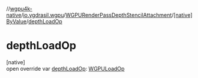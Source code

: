 //[wgpu4k-native](../../../../index.md)/[io.ygdrasil.wgpu](../../index.md)/[WGPURenderPassDepthStencilAttachment](../index.md)/[[native]ByValue](index.md)/[depthLoadOp](depth-load-op.md)

# depthLoadOp

[native]\
open override var [depthLoadOp](depth-load-op.md): [WGPULoadOp](../../-w-g-p-u-load-op/index.md)